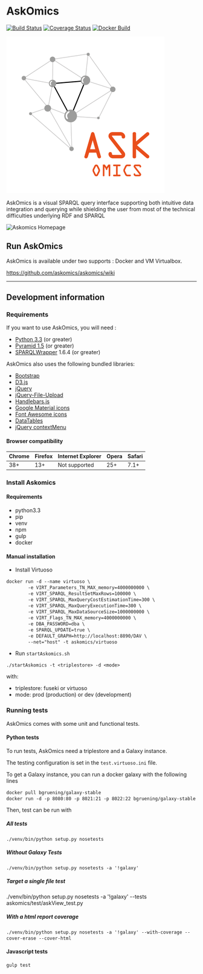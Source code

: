 # AskOmics

[![Build Status](https://travis-ci.org/askomics/askomics.svg?branch=federation)](https://travis-ci.org/askomics/askomics)
[![Coverage Status](https://coveralls.io/repos/github/askomics/askomics/badge.svg?branch=federation)](https://coveralls.io/github/askomics/askomics?branch=federation)
[![Docker Build](https://img.shields.io/docker/pulls/askomics/askomics.svg)](https://hub.docker.com/r/askomics/askomics/)

![Askomics logo](static/askomics.png)

AskOmics is a visual SPARQL query interface supporting both intuitive data integration and querying while shielding the user from most of the technical difficulties underlying RDF and SPARQL

![Askomics Homepage](static/askomics_home.png)

## Run AskOmics

AskOmics is available under two supports : Docker and VM Virtualbox.

https://github.com/askomics/askomics/wiki

------------------

## Development information

### Requirements

If you want to use AskOmics, you will need :

* [Python 3.3](https://www.python.org/downloads/) (or greater)
* [Pyramid 1.5](http://www.pylonsproject.org) (or greater)
* [SPARQLWrapper](https://rdflib.github.io/sparqlwrapper/) 1.6.4 (or greater)

AskOmics also uses the following bundled libraries:

* [Bootstrap](http://getbootstrap.com)
* [D3.js](http://d3js.org)
* [jQuery](http://jquery.com)
* [jQuery-File-Upload](https://github.com/blueimp/jQuery-File-Upload)
* [Handlebars.js](http://handlebarsjs.com/)
* [Google Material icons](https://design.google.com/icons/)
* [Font Awesome icons](http://fontawesome.io/icons/)
* [DataTables](https://datatables.net/)
* [jQuery contextMenu](http://swisnl.github.io/jQuery-contextMenu/index.html)

#### Browser compatibility

| Chrome | Firefox | Internet Explorer | Opera | Safari |
|---|---|---|---|---|
| 38+  | 13+  | Not supported  | 25+  |  7.1+ |

### Install Askomics

#### Requirements

+ python3.3
+ pip
+ venv
+ npm
+ gulp
+ docker

#### Manual installation

+ Install  Virtuoso

```
docker run -d --name virtuoso \
        -e VIRT_Parameters_TN_MAX_memory=4000000000 \
        -e VIRT_SPARQL_ResultSetMaxRows=100000 \
        -e VIRT_SPARQL_MaxQueryCostEstimationTime=300 \
        -e VIRT_SPARQL_MaxQueryExecutionTime=300 \
        -e VIRT_SPARQL_MaxDataSourceSize=1000000000 \
        -e VIRT_Flags_TN_MAX_memory=4000000000 \
        -e DBA_PASSWORD=dba \
        -e SPARQL_UPDATE=true \
        -e DEFAULT_GRAPH=http://localhost:8890/DAV \
        --net="host" -t askomics/virtuoso
```

+ Run `startAskomics.sh`

```
./startAskomics -t <triplestore> -d <mode>
```

with:

+ triplestore: fuseki or virtuoso
+ mode: prod (production) or dev (development)


### Running tests

AskOmics comes with some unit and functional tests.

#### Python tests

To run tests, AskOmics need a triplestore and a Galaxy instance.

The testing configuration is set in the `test.virtuoso.ini` file.

To get a Galaxy instance, you can run a docker galaxy with the following lines

    docker pull bgruening/galaxy-stable
    docker run -d -p 8080:80 -p 8021:21 -p 8022:22 bgruening/galaxy-stable

Then, test can be run with

##### All tests

```
./venv/bin/python setup.py nosetests
```

##### Without Galaxy Tests
```
./venv/bin/python setup.py nosetests -a '!galaxy'
```
##### Target a single file test

./venv/bin/python setup.py nosetests -a '!galaxy' --tests askomics/test/askView_test.py 

##### With a html report coverage

```
./venv/bin/python setup.py nosetests -a '!galaxy' --with-coverage --cover-erase --cover-html
```

#### Javascript tests

```
gulp test
```
